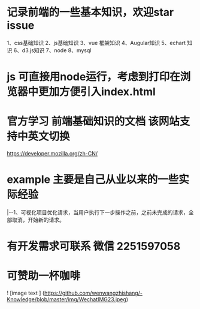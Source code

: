 # 记录前端的一些基本知识，欢迎star issue
1、css基础知识
2、js基础知识
3、vue 框架知识
4、Augular知识
5、echart 知识
6、d3.js知识
7、node
8、mysql
# js 可直接用node运行，考虑到打印在浏览器中更加方便引入index.html


# 官方学习 前端基础知识的文档 该网站支持中英文切换
https://developer.mozilla.org/zh-CN/


# example 主要是自己从业以来的一些实际经验
|--1、可视化项目优化请求，当用户执行下一步操作之前，之前未完成的请求，全部取消，开始新的请求。
# 有开发需求可联系  微信 2251597058


# 可赞助一杯咖啡
! [image text ] (https://github.com/wenwangzhishang/-Knowledge/blob/master/img/WechatIMG23.jpeg)

